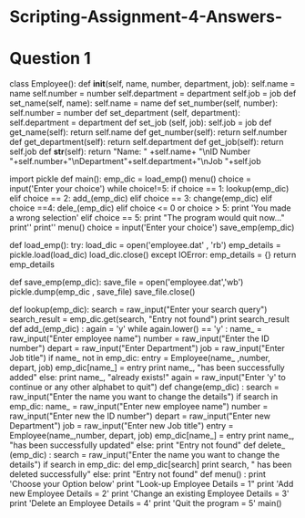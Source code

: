 # Scripting-Assignment-4-Answers-
# Question 1
class Employee():
def __init__(self, name, number, department, job):
    self.name = name
    self.number = number
    self.department = department
    self.job = job
def set_name(self, name):
    self.name = name
def set_number(self, number):
    self.number = number
def set_department (self, department):
    self.department = department
def set_job (self, job):
    self.job = job
def get_name(self):
    return self.name
def get_number(self):
    return self.number
def get_department(self):
    return self.department
def get_job(self):
    return self.job
def __str__(self):
    return "Name: " +self.name+ "\nID Number "+self.number+"\nDepartment"+self.department+"\nJob "+self.job

import pickle
def main():
emp_dic = load_emp()
menu()
choice = input('Enter your choice')
while choice!=5:
  if choice == 1:
     lookup(emp_dic)
  elif choice == 2:
     add_(emp_dic)
  elif choice == 3:
     change(emp_dic)
  elif choice ==4:
     dele_(emp_dic)
  elif choice <= 0 or choice > 5:
     print 'You made a wrong selection'
  elif choice == 5:
     print "The program would quit now..."
  print''
  print''
  menu()
  choice = input('Enter your choice')
save_emp(emp_dic)

def load_emp():
try:
  load_dic = open('employee.dat' , 'rb')
  emp_details = pickle.load(load_dic)
  load_dic.close()
except IOError:
  emp_details = {}
return emp_details

def save_emp(emp_dic):
save_file = open('employee.dat','wb')
pickle.dump(emp_dic , save_file)
save_file.close()

def lookup(emp_dic):
search = raw_input("Enter your search query")
search_result = emp_dic.get(search, "Entry not found")
print search_result
def add_(emp_dic)
:
again = 'y'
while again.lower() == 'y'
:
name_ = raw_input("Enter employee name")
number = raw_input("Enter the ID number")
depart = raw_input("Enter Department")
job = raw_input("Enter Job title")
if name_ not in emp_dic:
entry = Employee(name_ ,number, depart, job)
emp_dic[name_] = entry
print name_, "has been successfully added"
else:
print name_, "already exists!"
again = raw_input("Enter 'y' to continue or any other alphabet to quit")
def change(emp_dic)
:
search = raw_input("Enter the name you want to change the details")
if search in emp_dic:
name_ = raw_input("Enter new employee name")
number = raw_input("Enter new the ID number")
depart = raw_input("Enter new Department")
job = raw_input("Enter new Job title")
entry = Employee(name_,number, depart, job)
emp_dic[name_] = entry
print name_, "has been successfully updated"
else:
print "Entry not found"
def delete_ (emp_dic)
:
search = raw_input("Enter the name you want to change the details")
if search in emp_dic:
del emp_dic[search]
print search, " has been deleted successfully"
else:
print "Entry not found"
def menu()
:
print 'Choose your Option below'
print "Look-up Employee Details = 1"
print 'Add new Employee Details = 2'
print 'Change an existing Employee Details = 3'
print 'Delete an Employee Details = 4'
print 'Quit the program = 5'
main()
